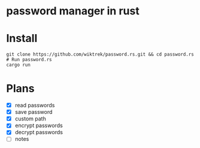 # password manager in rust

# Install

```
git clone https://github.com/wiktrek/password.rs.git && cd password.rs
# Run password.rs
cargo run
```

# Plans

- [x] read passwords
- [x] save password
- [x] custom path
- [x] encrypt passwords
- [x] decrypt passwords
- [ ] notes
